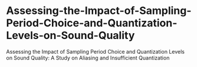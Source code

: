 # Assessing-the-Impact-of-Sampling-Period-Choice-and-Quantization-Levels-on-Sound-Quality
Assessing the Impact of Sampling Period Choice and Quantization Levels on Sound Quality: A Study on Aliasing and Insufficient Quantization

